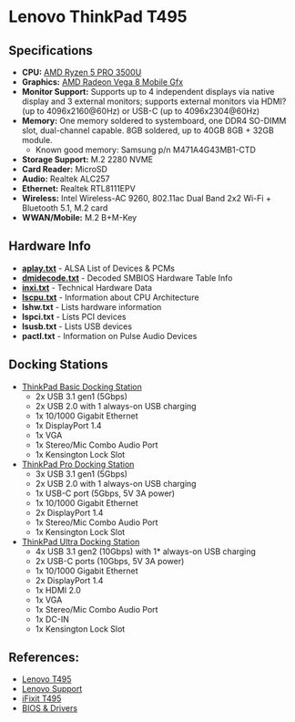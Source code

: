 # Lenovo ThinkPad T495

## Specifications

* **CPU:** [AMD Ryzen 5 PRO 3500U](https://www.cpubenchmark.net/cpu.php?cpu=AMD+Ryzen+5+3500U&id=3421)
* **Graphics:** [AMD Radeon Vega 8 Mobile Gfx](https://www.videocardbenchmark.net/gpu.php?gpu=Radeon+Vega+8+Mobile&id=3845)
* **Monitor Support:** Supports up to 4 independent displays via native display and 3 external monitors; supports external monitors via HDMI? (up to 4096x2160@60Hz) or USB-C (up to 4096x2304@60Hz)
* **Memory:** One memory soldered to systemboard, one DDR4 SO-DIMM slot, dual-channel capable. 8GB soldered, up to 40GB 8GB + 32GB module.
    * Known good memory: Samsung p/n M471A4G43MB1-CTD
* **Storage Support:** M.2 2280 NVME
* **Card Reader:** MicroSD
* **Audio:** Realtek ALC257
* **Ethernet:** Realtek RTL8111EPV
* **Wireless:** Intel Wireless-AC 9260, 802.11ac Dual Band 2x2 Wi-Fi + Bluetooth 5.1, M.2 card
* **WWAN/Mobile:** M.2 B+M-Key 

## Hardware Info

* **[aplay.txt](https://raw.githubusercontent.com/pjobson/ThinkPad-T495/main/txt/aplay.txt)** - ALSA List of Devices & PCMs
* **[dmidecode.txt](https://gist.githubusercontent.com/pjobson/76e4f171ba446a18835f4c963959236e/raw/fa4b94585d5a1c4c8b275f5779e0c49addbf8ad6/dmidecode.txt)** - Decoded SMBIOS Hardware Table Info
* **[inxi.txt](https://gist.githubusercontent.com/pjobson/76e4f171ba446a18835f4c963959236e/raw/fa4b94585d5a1c4c8b275f5779e0c49addbf8ad6/inxi.txt)** - Technical Hardware Data
* **[lscpu.txt](https://gist.githubusercontent.com/pjobson/76e4f171ba446a18835f4c963959236e/raw/60db393c2d33390307109f4c010d331cd3fc80e4/lscpu.txt)** - Information about CPU Architecture
* **lshw.txt** - Lists hardware information
* **lspci.txt** - Lists PCI devices
* **lsusb.txt** - Lists USB devices
* **pactl.txt** - Information on Pulse Audio Devices

## Docking Stations

* [ThinkPad Basic Docking Station](https://support.lenovo.com/us/en/solutions/pd500172-thinkpad-basic-docking-station-overview-and-service-parts)
    * 2x USB 3.1 gen1 (5Gbps)
    * 2x USB 2.0 with 1 always-on USB charging
    * 1x 10/1000 Gigabit Ethernet
    * 1x DisplayPort 1.4
    * 1x VGA
    * 1x Stereo/Mic Combo Audio Port
    * 1x Kensington Lock Slot
* [ThinkPad Pro Docking Station](https://support.lenovo.com/us/en/solutions/pd500174-thinkpad-pro-docking-station-overview-and-service-parts)
    * 3x USB 3.1 gen1 (5Gbps)
    * 2x USB 2.0 with 1 always-on USB charging
    * 1x USB-C port (5Gbps, 5V 3A power)
    * 1x 10/1000 Gigabit Ethernet
    * 2x DisplayPort 1.4
    * 1x Stereo/Mic Combo Audio Port
    * 1x Kensington Lock Slot
* [ThinkPad Ultra Docking Station](https://support.lenovo.com/us/en/solutions/pd500173-thinkpad-ultra-docking-station-overview-and-service-parts)
    * 4x USB 3.1 gen2 (10Gbps) with 1* always-on USB charging
    * 2x USB-C ports (10Gbps, 5V 3A power)
    * 1x 10/1000 Gigabit Ethernet
    * 2x DisplayPort 1.4
    * 1x HDMI 2.0
    * 1x VGA
    * 1x Stereo/Mic Combo Audio Port
    * 1x DC-IN
    * 1x Kensington Lock Slot

## References:

* [Lenovo T495](https://www.lenovo.com/us/en/p/laptops/thinkpad/thinkpadt/t495/22tp2ttt495)
* [Lenovo Support](https://pcsupport.lenovo.com/us/en/products/laptops-and-netbooks/thinkpad-t-series-laptops/thinkpad-t495-type-20nj-20nk)
* [iFixit T495](https://www.ifixit.com/Parts/Lenovo_ThinkPad_T495)
* [BIOS & Drivers](https://pcsupport.lenovo.com/us/en/products/laptops-and-netbooks/thinkpad-t-series-laptops/thinkpad-t495-type-20nj-20nk/downloads/ds539877-bios-update-utility-bootable-cd-for-windows-10-64-bit-thinkpad-t495)

